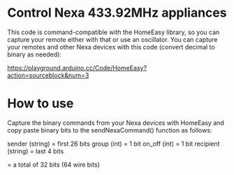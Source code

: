 # Control Nexa 433.92MHz appliances
This code is command-compatible with the HomeEasy library, so you can capture your remote either with that or use an oscillator. You can capture your remotes and other Nexa devices with this code (convert decimal to binary as needed):

https://playground.arduino.cc/Code/HomeEasy?action=sourceblock&num=3


# How to use
Capture the binary commands from your Nexa devices with HomeEasy and copy paste binary bits to the sendNexaCommand() function as follows:

sender (string) = first 26 bits
group (int) = 1 bit
on_off (int) = 1 bit
recipient (string) = last 4 bits

= a total of 32 bits (64 wire bits)

